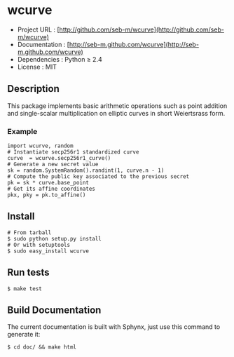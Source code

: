 # wcurve

* Project URL   : [http://github.com/seb-m/wcurve](http://github.com/seb-m/wcurve)
* Documentation : [http://seb-m.github.com/wcurve](http://seb-m.github.com/wcurve)
* Dependencies  : Python ≥ 2.4
* License       : MIT


## Description

This package implements basic arithmetic operations such as point addition and
single-scalar multiplication on elliptic curves in short Weiertsrass form.

### Example

    import wcurve, random
    # Instantiate secp256r1 standardized curve
    curve  = wcurve.secp256r1_curve()
    # Generate a new secret value
    sk = random.SystemRandom().randint(1, curve.n - 1)
    # Compute the public key associated to the previous secret
    pk = sk * curve.base_point
    # Get its affine coordinates
    pkx, pky = pk.to_affine()


## Install

    # From tarball
    $ sudo python setup.py install
    # Or with setuptools
    $ sudo easy_install wcurve


## Run tests

    $ make test


## Build Documentation

The current documentation is built with Sphynx, just use this command to
generate it:

    $ cd doc/ && make html
